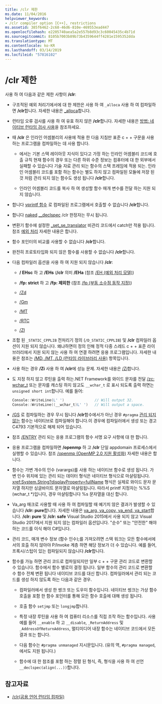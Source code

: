 ```yaml
---
title: /clr 제한
ms.date: 11/04/2016
helpviewer_keywords:
- /clr compiler option [C++], restrictions
ms.assetid: 385f6462-2c68-46d6-810e-469553ead447
ms.openlocfilehash: e2205740aea5a2e557b8d93c3c60045435c4b71d
ms.sourcegitcommit: 8105b7003b89b73b4359644ff4281e1595352dda
ms.translationtype: MT
ms.contentlocale: ko-KR
ms.lasthandoff: 03/14/2019
ms.locfileid: "57816102"
---
```

# <a name="clr-restrictions"></a>/clr 제한

사용 하 여 다음과 같은 제한 사항이 **/clr**:

- 구조적된 예외 처리기에서에 대 한 제한은 사용 하 여 `_alloca` 사용 하 여 컴파일하면 **/clr**합니다. 자세한 내용은 [_alloca](../../c-runtime-library/reference/alloca.md)합니다.

- 런타임 오류 검사를 사용 하 여 유효 하지 않은 **/clr**합니다. 자세한 내용은 [방법: 네이티브 런타임 검사 사용](/visualstudio/debugger/how-to-use-native-run-time-checks)을 참조하세요.

- 때 **/clr** 은 인라인 어셈블리의 사용에 적용 한 다음 지침만 표준 c + + 구문을 사용 하는 프로그램을 컴파일하는 데 사용 합니다.

  - 에서는 기본 스택 레이아웃 지식이 있다고 가정 하는 인라인 어셈블리 코드에 호출 규칙 현재 함수의 경우 또는 다른 하위 수준 정보는 컴퓨터에 대 한 외부에서 실패할 수 있습니다 기술 자료 관리 되는 함수의 스택 프레임에 적용 되는. 인라인 어셈블리 코드를 포함 하는 함수는 별도 하지 않고 컴파일된 모듈에 저장 된 것 처럼 관리 되지 않는 함수도 생성 됩니다 **/clr**합니다.

  - 인라인 어셈블리 코드를 복사 하 여 생성할 함수 매개 변수를 전달 하는 지원 되지 않습니다.

- 합니다 [vprintf 함수](../../c-runtime-library/vprintf-functions.md) 로 컴파일된 프로그램에서 호출할 수 없습니다 **/clr**합니다.

- 합니다 [naked](../../cpp/naked-cpp.md) [__declspec](../../cpp/declspec.md) /clr 한정자는 무시 됩니다.

- 변환기 함수에 설정한 [_set_se_translator](../../c-runtime-library/reference/set-se-translator.md) 비관리 코드에서 catch만 적용 됩니다. 참조 [예외 처리](../../windows/exception-handling-cpp-component-extensions.md) 자세한 내용은 합니다.

- 함수 포인터의 비교를 사용할 수 없습니다 **/clr**합니다.

- 완전히 프로토타입화 되지 않은 함수를 사용할 수 없습니다 **/clr**합니다.

- 다음 컴파일러 옵션을 사용 하 여 지원 되지 않습니다 **/clr**:

  - **/ EHsc** 하 고 **/EHs** (**/clr** 의미 **/EHa** (참조 [/EH (예외 처리 모델)](eh-exception-handling-model.md))

  - **/fp: strict** 하 고 **/fp: 제외한** (참조 [/fp (부동 소수점 동작 지정)](fp-specify-floating-point-behavior.md))

  - [/Zd](z7-zi-zi-debug-information-format.md)

  - [/Gm](gm-enable-minimal-rebuild.md)

  - [/MT](md-mt-ld-use-run-time-library.md)

  - [/RTC](rtc-run-time-error-checks.md)

  - [/ZI](z7-zi-zi-debug-information-format.md)

- 조합 된 `_STATIC_CPPLIB` 전처리기 정의 (`/D_STATIC_CPPLIB`) 및 **/clr** 컴파일러 옵션이 지원 되지 않습니다. 왜냐하면이 정의 인해 정적 다중 스레드 c + + 표준 라이브러리에서 지원 되지 않는 사용 하 여 연결 하려면 응용 프로그램입니다. 자세한 내용은 참조는 [/MD, /MT, /LD (런타임 라이브러리 사용)](md-mt-ld-use-run-time-library.md) 항목입니다.

- 사용 하는 경우 **/Zi** 사용 하 여 **/clr**에 성능 문제. 자세한 내용은 [/Zi](z7-zi-zi-debug-information-format.md)합니다.

- 도 지정 하지 않고 루틴을 출력 하는.NET Framework를 와이드 문자를 전달 [/zc: wchar_t](zc-wchar-t-wchar-t-is-native-type.md) 또는 문자를 캐스팅 하지 않고도 `__wchar_t` 로 표시 되도록 출력 하면는 `unsigned short int`합니다. 예를 들어:

    ```cpp
    Console::WriteLine(L' ')              // Will output 32.
    Console::WriteLine((__wchar_t)L' ')   // Will output a space.
    ```

- [/GS](gs-buffer-security-check.md) 로 컴파일하는 경우 무시 됩니다 **/clr**함수에서가 아닌 경우 `#pragma` [관리 되지 않는](../../preprocessor/managed-unmanaged.md) 함수는 네이티브로 컴파일해야 합니다.이 경우에 컴파일러에서 생성 또는 경고 C4793 기본적으로 해제 되어 있습니다.

- 참조 [/ENTRY](entry-entry-point-symbol.md) 관리 되는 응용 프로그램의 함수 서명 요구 사항에 대 한 합니다.

- 응용 프로그램을 컴파일하면 **/openmp** 하 고 **/clr** 단일 appdomain 프로세스에서 실행할 수 있습니다.  참조 [/openmp (OpenMP 2.0 지원 활성화)](openmp-enable-openmp-2-0-support.md) 자세한 내용은 합니다.

- 함수는 가변 개수의 인수 (varargs)를 사용 하는 네이티브 함수로 생성 됩니다. 가변 인수 위치에 있는 관리 되는 데이터 형식은 네이티브 형식으로 마샬링됩니다. <xref:System.String?displayProperty=fullName> 형식은 실제로 와이드 문자 문자열 하지만 싱글바이트 문자열로 마샬링됩니다. 따라서 printf 지정자는 %%S (wchar_t *)입니다, 경우 마샬링합니다 %s 문자열을 대신 합니다.

- Va_arg 매크로 사용할 때 사용 하 여 컴파일할 때 예기치 않은 결과가 발생할 수 있습니다 **/clr: pure**합니다. 자세한 내용은 [va_arg, va_copy, va_end, va_start](../../c-runtime-library/reference/va-arg-va-copy-va-end-va-start.md)합니다. **/clr: pure** 및 **/clr: safe** Visual Studio 2015에서 사용 되지 않고 Visual Studio 2017에서 지원 되지 않는 컴파일러 옵션입니다. "순수" 또는 "안전한" 해야 하는 코드를 이식 해야 C#입니다.

- 관리 코드, 매개 변수 정보 (함수 인수);를 가져오려면 스택 워크는 모든 함수에서에서의 호출 하지 않아야 P/Invoke 계층 하면 해당 정보가 더 수 있습니다.  예를 들어, 프록시/스텁이 있는 컴파일되지 않습니다 **/clr**합니다.

- 함수를 가능 하면 관리 코드로 컴파일되지만 일부 c + + 구문 관리 코드로 변환할 수 있습니다.  함수에서 함수 별로이 결정 됩니다. 일부 함수의 관리 코드로 변환할 수 함수 전체 변환 됩니다 네이티브 코드를 대신 합니다. 컴파일러에서 관리 되는 코드를 생성 하지 않도록 하는 다음과 같은 경우.

  - 컴파일러에서 생성 한 썽크 또는 도우미 함수입니다. 네이티브 썽크는 가상 함수 호출을 포함 한 함수 포인터를 통해 모든 함수 호출에 대해 생성 됩니다.

  - 호출 함수 `setjmp` 또는 `longjmp`합니다.

  - 특정 내장 루틴을 사용 하 여 컴퓨터 리소스를 직접 조작 하는 함수입니다. 사용 예를 들어 `__enable` 하 고 `__disable`, `_ReturnAddress` 및 `_AddressOfReturnAddress`, 멀티미디어 내장 함수는 네이티브 코드에서 모든 결과 또는 합니다.

  - 다음 함수는 `#pragma unmanaged` 지시문입니다. (유의 역, `#pragma managed`, 에서도 지원 됩니다.)

  - 함수에 대 한 참조를 포함 하는 정렬 된 형식, 즉, 형식을 사용 하 여 선언 `__declspec(align(...))`합니다.

## <a name="see-also"></a>참고자료

- [/clr(공용 언어 런타임 컴파일)](clr-common-language-runtime-compilation.md)
